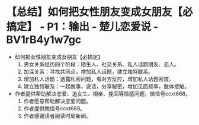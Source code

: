 # 【总结】如何把女性朋友变成女朋友【必搞定】 - P1：输出 - 楚儿恋爱说 - BV1rB4y1w7gc

-   如何把女性朋友变成女朋友【必搞定】
    1.  男女关系经历四个阶段：陌生人、社交关系、私人话题朋友、恋人。
    2.  加深关系：寻找共同点，增加私人话题，建立独特联系。
    3.  增加私人话题：透露私密问题，看对方反应，增加私人话题密度。
    4.  建立独特联系：一起做事，说话，分享秘密，增加见面频率，肢体接触。
-   作者提供帮助解决恋爱、追女生、相亲、挽回等情感问题，微信号ccxt668。
    1.  作者愿意帮助解决恋爱问题。
    2.  作者提供微信号ccxt668。
    3.  作者感谢读者阅读时局新闻。
